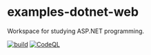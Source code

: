 # examples-dotnet-web
Workspace for studying ASP.NET programming.

[![build](https://github.com/suzu-devworks/examples-dotnet-web/actions/workflows/dotnet-build.yml/badge.svg)](https://github.com/suzu-devworks/examples-dotnet-web/actions/workflows/dotnet-build.yml)
[![CodeQL](https://github.com/suzu-devworks/examples-dotnet-web/actions/workflows/codeql.yml/badge.svg)](https://github.com/suzu-devworks/examples-dotnet-web/actions/workflows/codeql.yml)

